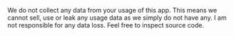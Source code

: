 We do not collect any data from your usage of this app.
This means we cannot sell, use or leak any usage data as we simply do not have any.
I am not responsible for any data loss.
Feel free to inspect source code.
